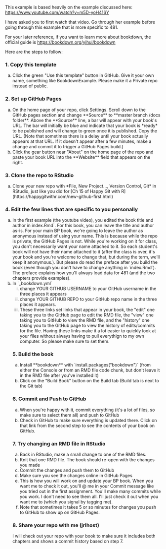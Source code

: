 This example is based heavily on the example discussed here: https://www.youtube.com/watch?v=m5D-yoH416Y

I have asked you to first watch that video. Go through her example before going through this example that is more specific to 481. 

For your later reference, if you want to learn more about bookdown, the official guide is https://bookdown.org/yihui/bookdown


Here are the steps to follow:

### 1. Copy this template

<ol type="a">
  <li>
Click the green "Use this template" button in GitHub. Give it your own name, something like BookdownExample. Please make it a Private repo instead of public.
  </li>
 </ol>
 
### 2. Set up GitHub Pages

<ol type="a">
  <li>
  On the home page of your repo, click Settings. Scroll down to the GitHub pages section and change **Source** to **master branch /docs folder**.  Above the **Source** line, a bar will appear with your book's URL. The bar will initially be blue and indicate that your book is *ready* to be published and will change to green once it is published. Copy the URL. (Note that sometimes there is a delay until your book actually appears at that URL. If it doesn't appear after a few minutes, make a change and commit it to trigger a GitHub Pages build.)
  </li>
  <li>
  Click the gear button near "About" on the home page of the repo and paste your book URL into the **Website** field that appears on the right.
  </li>
</ol>

### 3. Clone the repo to RStudio

<ol type="a">
  <li>
Clone your new repo with *File, New Project..., Version Control, Git* in RStudio, just like you did for [Ch 15 of Happy Git with R](https://happygitwithr.com/new-github-first.html)    
  </li>
 </ol>


### 4. Edit the few lines that are specific to you personally

<ol type="a">
  <li>
In the first example (the youtube video), you edited the book title and author in  index.Rmd`. For this book, you can leave the title and author as-is. For your main BP book, we're going to leave the author as anonymous instead of using your name. This is because while the repo is private, the GitHub Pages is not. While you're working on it for class, you don't necessarily want your name attached to it. So each student's book will not have their name attached to it (after the class is over, it's your book and you're welcome to change that, but during the term, we'll keep it anonymous.). But please do read the preface after you build the book (even though you don't have to change anything in `index.Rmd`). The preface explains how you'll always load data for 481 (and the two chapters provide examples).
  </li>
  <li>
In `_bookdown.yml`
  <ol type="i">
    <li>
    change YOUR GITHUB USERNAME to your GitHub username in the three places it appears
    </li>
    <li>
    change YOUR GITHUB REPO to your GitHub repo name in the three places it appears.
    </li>
    <li>
    These three links set links that appear in your book, the "edit" one taking you to the GitHub page to edit the RMD file, the "view" one taking you to GitHub to view the RMD file, and the "history" one taking you to the GitHub page to view the history of edits/commits for the file. Having these links make it a lot easier to quickly look at your files without always having to pull everythign to my own computer. So please make sure to set them. 
    </li>    
  </li>
 </ol>




### 5. Build the book
  <ol type="a">
    <li>
        Install **bookdown** with `install.packages("bookdown")` (from either the Console or from an RMD file code chunk, but don't leave it in the RMD file after you've installed it)
    </li>
    <li>
    Click on the "Build Book" button on the Build tab (Build tab is next to the Git tab)
    </li>
   </ol>

### 6. Commit and Push to GitHub

<ol type="a">
  <li>
    When you're happy with it, commit everything (it's a lot of files, so make sure to select them all) and push to GitHub
  </li>
  <li>
    Check in GitHub to make sure everything is updated there. Click on that link from the second step to see the contents of your book on GitHub. 
  </li>
 </ol>


### 7. Try changing an RMD file in RStudio

<ol type="a">
  <li>
    Back in RStudio, make a small change to one of the RMD files. 
  </li>
  <li>
    Knit that one RMD file. The book should re-open with the changes you made
  </li>
  <li>
    Commit the changes and push them to GitHub
  </li>
  <li>
    Make sure you see the changes online in GitHub Pages
  </li>
  <li>
    This is how you will work on and update your BP book. When you want me to check it out, you'll @ me in your Commit message like you tried out in the first assignment. You'll make many commits while you work. I don't need to see them all. I'll just check it out when you want me to (which you signal by tagging me). 
  </li>
  <li>
    Note that sometimes it takes 5 or so minutes for changes you push to GitHub to show up on GitHub Pages.
  </li>
</ol>

### 8. Share your repo with me (jrlhost)

I will check out your repo with your book to make sure it includes both chapters and shows a commit history based on step 7. 



